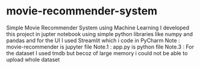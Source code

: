 # movie-recommender-system
Simple Movie Recommender System using Machine Learning
I developed this project in jupter notebook using simple python libraries like numpy and pandas and for the UI I used Streamlit which i code in PyCharm 
Note : movie-recommender is jupyter file 
Note.1 : app.py is python file
Note.3 : For the dataset I used tmdb but becoz of large memory i could not be able to upload whole dataset
